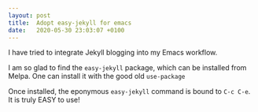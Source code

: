 ```yaml
---
layout: post
title:  Adopt easy-jekyll for emacs
date:   2020-05-30 23:03:07 +0100
---
```


I have tried to integrate Jekyll blogging into my Emacs workflow.

I am so glad to find the ``easy-jekyll`` package, which can be installed from Melpa. One can install it with the good old ```use-package```

Once installed, the eponymous ```easy-jekyll``` command is bound to ```C-c C-e```. It is truly EASY to use!
